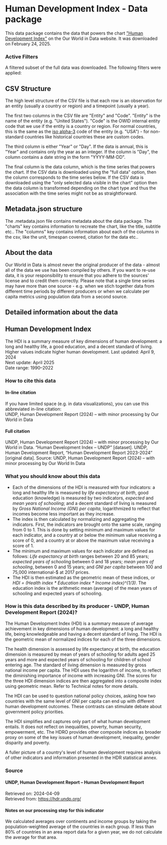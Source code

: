 # Human Development Index - Data package

This data package contains the data that powers the chart ["Human Development Index"](https://ourworldindata.org/grapher/human-development-index?v=1&csvType=full&useColumnShortNames=false) on the Our World in Data website. It was downloaded on February 24, 2025.

### Active Filters

A filtered subset of the full data was downloaded. The following filters were applied:

## CSV Structure

The high level structure of the CSV file is that each row is an observation for an entity (usually a country or region) and a timepoint (usually a year).

The first two columns in the CSV file are "Entity" and "Code". "Entity" is the name of the entity (e.g. "United States"). "Code" is the OWID internal entity code that we use if the entity is a country or region. For normal countries, this is the same as the [iso alpha-3](https://en.wikipedia.org/wiki/ISO_3166-1_alpha-3) code of the entity (e.g. "USA") - for non-standard countries like historical countries these are custom codes.

The third column is either "Year" or "Day". If the data is annual, this is "Year" and contains only the year as an integer. If the column is "Day", the column contains a date string in the form "YYYY-MM-DD".

The final column is the data column, which is the time series that powers the chart. If the CSV data is downloaded using the "full data" option, then the column corresponds to the time series below. If the CSV data is downloaded using the "only selected data visible in the chart" option then the data column is transformed depending on the chart type and thus the association with the time series might not be as straightforward.

## Metadata.json structure

The .metadata.json file contains metadata about the data package. The "charts" key contains information to recreate the chart, like the title, subtitle etc.. The "columns" key contains information about each of the columns in the csv, like the unit, timespan covered, citation for the data etc..

## About the data

Our World in Data is almost never the original producer of the data - almost all of the data we use has been compiled by others. If you want to re-use data, it is your responsibility to ensure that you adhere to the sources' license and to credit them correctly. Please note that a single time series may have more than one source - e.g. when we stich together data from different time periods by different producers or when we calculate per capita metrics using population data from a second source.

## Detailed information about the data


## Human Development Index
The HDI is a summary measure of key dimensions of human development: a long and healthy life, a good education, and a decent standard of living. Higher values indicate higher human development.
Last updated: April 9, 2024  
Next update: April 2025  
Date range: 1990–2022  


### How to cite this data

#### In-line citation
If you have limited space (e.g. in data visualizations), you can use this abbreviated in-line citation:  
UNDP, Human Development Report (2024) – with minor processing by Our World in Data

#### Full citation
UNDP, Human Development Report (2024) – with minor processing by Our World in Data. “Human Development Index – UNDP” [dataset]. UNDP, Human Development Report, “Human Development Report 2023-2024” [original data].
Source: UNDP, Human Development Report (2024) – with minor processing by Our World In Data

### What you should know about this data
* Each of the dimensions of the HDI is measured with four indicators: a long and healthy life is measured by _life expectancy at birth_, good education (knowledge) is measured by two indicators, _expected_ and _mean_ _years of schooling_; and a decent standard of living is measured by _Gross National Income (GNI) per capita_, logarithmized to reflect that incomes become less important as they increase.
* The index is then calculated by normalizing and aggregating the indicators. First, the indicators are brought onto the same scale, ranging from 0 to 1. This is done by setting minimum and maximum values for each indicator, and a country at or below the minimum value receiving a score of 0, and a country at or above the maximum value receiving a score of 1.
* The minimum and maximum values for each indicator are defined as follows: _Life expectancy at birth_ ranges between 20 and 85 years; _expected years of schooling_ between 0 and 18 years; _mean years of schooling_, between 0 and 15 years; and _GNI per capita_ between 100 and 75,000 international-$ at 2017 prices.
* The HDI is then estimated as the geometric mean of these indices, or _HDI = (Health index * Education index * Income index)^(1/3)_. The education index is the arithmetic mean (average) of the mean years of schooling and expected years of schooling.

### How is this data described by its producer - UNDP, Human Development Report (2024)?
The Human Development Index (HDI) is a summary measure of average achievement in key dimensions of human development: a long and healthy life, being knowledgeable and having a decent standard of living. The HDI is the geometric mean of normalized indices for each of the three dimensions.

The health dimension is assessed by life expectancy at birth, the education dimension is measured by mean of years of schooling for adults aged 25 years and more and expected years of schooling for children of school entering age. The standard of living dimension is measured by gross national income per capita. The HDI uses the logarithm of income, to reflect the diminishing importance of income with increasing GNI. The scores for the three HDI dimension indices are then aggregated into a composite index using geometric mean. Refer to Technical notes for more details.

The HDI can be used to question national policy choices, asking how two countries with the same level of GNI per capita can end up with different human development outcomes. These contrasts can stimulate debate about government policy priorities.

The HDI simplifies and captures only part of what human development entails. It does not reflect on inequalities, poverty, human security, empowerment, etc. The HDRO provides other composite indices as broader proxy on some of the key issues of human development, inequality, gender disparity and poverty.

A fuller picture of a country's level of human development requires analysis of other indicators and information presented in the HDR statistical annex.

### Source

#### UNDP, Human Development Report – Human Development Report
Retrieved on: 2024-04-09  
Retrieved from: https://hdr.undp.org/  

#### Notes on our processing step for this indicator
We calculated averages over continents and income groups by taking the population-weighted average of the countries in each group. If less than 80% of countries in an area report data for a given year, we do not calculate the average for that area.


    